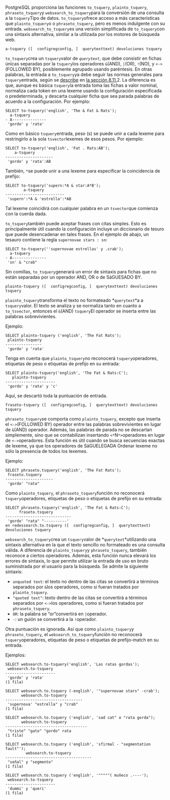 PostgreSQL proporciona las funciones `to_tsquery`, `plainto_tsquery`,  `phraseto_tsquery`y  `websearch_to_tsquery`para la conversión de una consulta a la  `tsquery`Tipo de datos.  `to_tsquery`ofrece acceso a más características que  `plainto_tsquery`o o `phraseto_tsquery`, pero es menos indulgente con su entrada.  `websearch_to_tsquery`es una versión simplificada de  `to_tsquery`con una sintaxis alternativa, similar a la utilizada por los motores de búsqueda web.



```
a-tsquery ([  configregconfig, ]  querytexttext) devoluciones tsquery
```

 `to_tsquery`crea un  `tsquery`valor de *`querytext`*, que debe consistir en fichas únicas separadas por la  `tsquery`los operadores  `&`(AND),  `|`(OR),  `!`(NO), y  `<->`(FOLLOWED BY), posiblemente agrupado usando paréntesis. En otras palabras, la entrada a  `to_tsquery`ya debe seguir las normas generales para  `tsquery`entrada, según se [describe](https://www.postgresql.org/docs/current/datatype-textsearch.html#DATATYPE-TSQUERY) en [la sección 8.11.](https://www.postgresql.org/docs/current/datatype-textsearch.html#DATATYPE-TSQUERY)2. La diferencia es que, aunque es básica  `tsquery`la entrada toma las fichas a valor nominal,   normaliza cada token en una lexeme usando la configuración especificada o predeterminada, y descarta cualquier ficha que sea parada palabras de  acuerdo a la configuración. Por ejemplo:

```
SELECT to-tsquery('english', 'The & Fat & Rats');
  a-tsquery
- A---------------
 'gordo' y 'rata'
```

Como en básico  `tsquery`entrada, peso (s) se puede unir a cada lexeme para restringirlo a la sola  `tsvector`lexemes de esos pesos. Por ejemplo:

```
SELECT to-tsquery('english', 'Fat . Rats:AB');
    a-tsquery
---------------------
 'gordo' y 'rata':AB
```

También,  `*`se puede unir a una lexeme para especificar la coincidencia de prefijo:

```
SELECT to-tsquery('supern:*A & star:A*B');
        a-tsquery
--------------------------
 'supern':*A & 'estrella':*AB
```

Tal lexeme coincidirá con cualquier palabra en un  `tsvector`que comienza con la cuerda dada.

 `to_tsquery`también puede aceptar frases con citas simples. Esto es principalmente útil  cuando la configuración incluye un diccionario de tesuro que puede  desencadenar en tales frases. En el ejemplo de abajo, un tesauro  contiene la regla `supernovae stars : sn`:

```
SELECT to-tsquery(''supernovae estrellas' y .crab');
  a-tsquery
- A---------------
 'sn' & "crab"
```

Sin comillas,  `to_tsquery`generará un error de sintaxis para fichas que no están separadas por un operador AND, OR o de SáGUESADO BY.



```
plainto-tsquery ([  configregconfig, ]  querytexttext) devoluciones tsquery
```

 `plainto_tsquery`transforma el texto no formateado  *`querytext`*a a  `tsquery`valor. El texto se analiza y se normaliza tanto en cuanto a `to_tsvector`, entonces el  `&`(AND)  `tsquery`El operador se inserta entre las palabras sobrevivientes.

Ejemplo:

```
SELECT plainto-tsquery ('english', 'The Fat Rats');
 plainto-tsquery
----------------
 'gordo' y 'rata'
```

Tenga en cuenta que  `plainto_tsquery`no reconocerá  `tsquery`operadores, etiquetas de peso o etiquetas de prefijo en su entrada:

```
SELECT plainto-tsquery('english', 'The Fat & Rats:C');
   plainto-tsquery
----------------------
 'gordo' y 'rata' y 'c'
```

Aquí, se descartó toda la puntuación de entrada.



```
fraseto-tsquery ([  configregconfig, ]  querytexttext) devoluciones tsquery
```

 `phraseto_tsquery`se comporta como `plainto_tsquery`, excepto que inserta el  `<->`(FOLLOWED BY) operador entre las palabras sobrevivientes en lugar de  `&`(AND) operador. Además, las palabras de parada no se descartan simplemente, sino que se contabilizan insertando  `<*`N`*>`operadores en lugar de  `<->`operadores. Esta función es útil cuando se busca secuencias exactas de lexeme, ya  que los operadores de SáGUELEGADA Ordenar lexeme no sólo la presencia de todos los lexemes.

Ejemplo:

```
SELECT phraseto.tsquery('english', 'The Fat Rats');
 fraseto.tsquery
---------------------
 'gordo' "rata"
```

Como `plainto_tsquery`, el  `phraseto_tsquery`función no reconocerá  `tsquery`operadores, etiquetas de peso o etiquetas de prefijo en su entrada:

```
SELECT phraseto.tsquery('english', 'The Fat & Rats:C');
      fraseto.tsquery
-----------------------------
 'gordo' "rata" "----------'
en redessearch.to.tsquery ([  configregconfig, ]  querytexttext) devoluciones tsquery
```

 `websearch_to_tsquery`crea un  `tsquery`valor de  *`querytext`*utilizando una sintaxis alternativa en la que el texto sencillo no formateado es una consulta válida. A diferencia de  `plainto_tsquery`y `phraseto_tsquery`, también reconoce a ciertos operadores. Además, esta función nunca  elevará los errores de sintaxis, lo que permite utilizar la entrada de  uso en bruto suministrada por el usuario para la búsqueda. Se admite la  siguiente sintaxis:

- `unquoted text`: el texto no dentro de las citas se convertirá a términos separados por  `&`los operadores, como si fueran tratados por `plainto_tsquery`.
- `"quoted text"`: texto dentro de las citas se convertirá a términos separados por  `<->`los operadores, como si fueran tratados por `phraseto_tsquery`.
- `OR`: la palabra se “or”convertirá en  `|`operador.
- `-`: un guión se convertirá a la  `!`operador.

Otra puntuación es ignorada. Así que como  `plainto_tsquery`y `phraseto_tsquery`, el  `websearch_to_tsquery`función no reconocerá  `tsquery`operadores, etiquetas de peso o etiquetas de prefijo-match en su entrada.

Ejemplos:

```
SELECT websearch.to-tsquery('english', 'Las ratas gordas');
 websearch.to-tsquery
----------------------
 'gordo' y 'rata'
(1 fila)

SELECT websearch.to.tsquery (-english', '"supernovae stars" -crab');
       websearch.to-tsquery
----------------------------------
 'supernova' "estrella" y "crab"
(1 fila)

SELECT websearch.to.tsquery ('english', 'sad cat" o "rata gorda");
       websearch.to-tsquery
------------------------------------
 "triste" "gato" "gordo" rata
(1 fila)

SELECT websearch.to.tsquery ('english', 'sfirmal - "segmentation fault"');
         websearch.to-tsquery
--------------------------------------
 "señal" y "segmento"
(1 fila)

SELECT websearch.to.tsquery ('english', '"""""( muñeco .----');
 websearch.to-tsquery
----------------------
 'dummi' y 'queri'
(1 fila)
```
